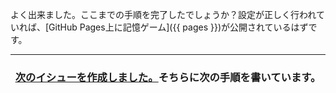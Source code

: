 よく出来ました。ここまでの手順を完了したでしょうか？設定が正しく行われていれば、[GitHub Pages上に記憶ゲーム]({{ pages }})が公開されているはずです。

<hr>
<h3 align="center"><a href="{{ url }}">次のイシューを作成しました。</a>そちらに次の手順を書いています。</h3>
